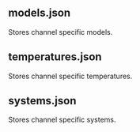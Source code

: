 ## models.json

Stores channel specific models.

## temperatures.json

Stores channel specific temperatures.

## systems.json

Stores channel specific systems.
